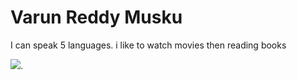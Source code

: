 # Varun Reddy Musku

I can speak 5 languages. i like to watch movies then reading books 

![](Loin.jpg).